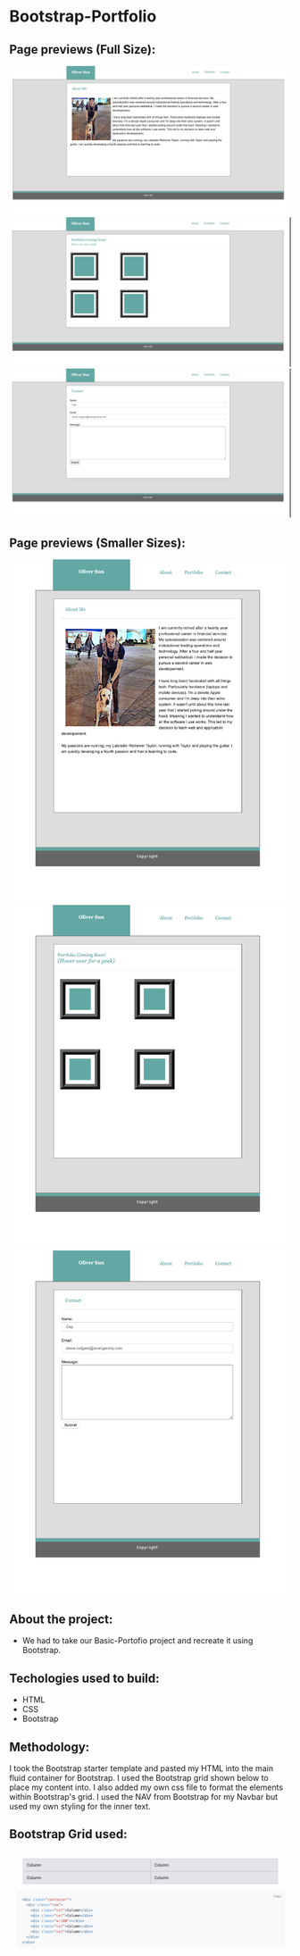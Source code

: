 # Bootstrap-Portfolio

## Page previews (Full Size): 
![](images/Bootstrap4.png)
![](images/Bootstrap5.png)
![](images/Bootstrap6.png)

## Page previews (Smaller Sizes): 
![](images/Bootstrap1.png)
![](images/Bootstrap2.png)
![](images/Bootstrap3.png)

## About the project:
  * We had to take our Basic-Portofio project and recreate it using Bootstrap.

## Techologies used to build:
  * HTML
  * CSS
  * Bootstrap

## Methodology:
  I took the Bootstrap starter template and pasted my HTML into the main fluid container for Bootstrap. I used the Bootstrap grid shown below to place my content into. I also added my own css file to format the elements within Bootstrap's grid. I used the NAV from Bootstrap for my Navbar but used my own styling for the inner text.

## Bootstrap Grid used:

![](images/BootstrapGrid.png)

